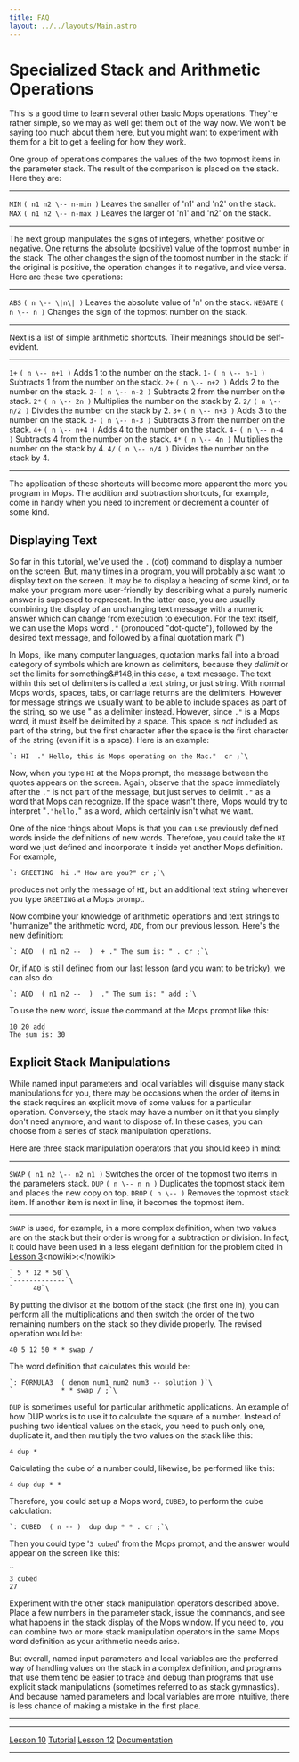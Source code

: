 ```yaml
---
title: FAQ
layout: ../../layouts/Main.astro
---
```

Specialized Stack and Arithmetic Operations
===========================================

This is a good time to learn several other basic Mops operations.
They're rather simple, so we may as well get them out of the way now.
We won't be saying too much about them here, but you might want to
experiment with them for a bit to get a feeling for how they work.

One group of operations compares the values of the two topmost items in
the parameter stack. The result of the comparison is placed on the
stack. Here they are:

  ---------------------- -------------------------------------- ---------------------------------------------------------------------------
  `MIN`   `( n1 n2 \-- n-min )`   Leaves the smaller of 'n1' and 'n2' on the stack.
  `MAX`   `( n1 n2 \-- n-max )`   Leaves the larger of 'n1' and 'n2' on the stack.
  ---------------------- -------------------------------------- ---------------------------------------------------------------------------

The next group manipulates the signs of integers, whether positive or
negative. One returns the absolute (positive) value of the topmost
number in the stack. The other changes the sign of the topmost number in
the stack: if the original is positive, the operation changes it to
negative, and vice versa. Here are these two operations:

  ------------------------- ---------------------------------- ------------------------------------------------------------
  `ABS`      `( n \-- \|n\| )`   Leaves the absolute value of 'n' on the stack.
  `NEGATE`   `( n \-- n )`       Changes the sign of the topmost number on the stack.
  ------------------------- ---------------------------------- ------------------------------------------------------------

Next is a list of simple arithmetic shortcuts. Their meanings should be
self-evident.

  ---------------------- -------------------------------- -------------------------------------------
  `1+`    `( n \-- n+1 )`   Adds 1 to the number on the stack.
  `1-`    `( n \-- n-1 )`   Subtracts 1 from the number on the stack.
  `2+`    `( n \-- n+2 )`   Adds 2 to the number on the stack.
  `2-`    `( n \-- n-2 )`   Subtracts 2 from the number on the stack.
  `2*`   `( n \-- 2n )`    Multiplies the number on the stack by 2.
  `2/`    `( n \-- n/2 )`   Divides the number on the stack by 2.
  `3+`    `( n \-- n+3 )`   Adds 3 to the number on the stack.
  `3-`    `( n \-- n-3 )`   Subtracts 3 from the number on the stack.
  `4+`    `( n \-- n+4 )`   Adds 4 to the number on the stack.
  `4-`    `( n \-- n-4 )`   Subtracts 4 from the number on the stack.
  `4*`   `( n \-- 4n )`    Multiplies the number on the stack by 4.
  `4/`    `( n \-- n/4 )`   Divides the number on the stack by 4.
  ---------------------- -------------------------------- -------------------------------------------

The application of these shortcuts will become more apparent the more
you program in Mops. The addition and subtraction shortcuts, for
example, come in handy when you need to increment or decrement a counter
of some kind.

Displaying Text
---------------

So far in this tutorial, we've used the `.` (dot)
command to display a number on the screen. But, many times in a program,
you will probably also want to display text on the screen. It may be to
display a heading of some kind, or to make your program more
user-friendly by describing what a purely numeric answer is supposed to
represent. In the latter case, you are usually combining the display of
an unchanging text message with a numeric answer which can change from
execution to execution. For the text itself, we can use the Mops word
`."` (pronouced "dot-quote"), followed by the desired
text message, and followed by a final quotation mark (")

In Mops, like many computer languages, quotation marks fall into a broad
category of symbols which are known as delimiters, because they
*delimit* or set the limits for something&\#148;in this case, a text
message. The text within this set of delimiters is called a text string,
or just string. With normal Mops words, spaces, tabs, or carriage
returns are the delimiters. However for message strings we usually want
to be able to include spaces as part of the string, so we use " as a
delimiter instead. However, since `."` is a Mops word,
it must itself be delimited by a space. This space is *not* included as
part of the string, but the first character after the space is the first
character of the string (even if it is a space). Here is an example:

```mops
`: HI  ." Hello, this is Mops operating on the Mac."  cr ;`\
```

Now, when you type `HI` at the Mops prompt, the message
between the quotes appears on the screen. Again, observe that the space
immediately after the `."` is not part of the message,
but just serves to delimit `."` as a word that Mops can
recognize. If the space wasn't there, Mops would try to interpret
"`."hello,`" as a word, which certainly isn't what we
want.

One of the nice things about Mops is that you can use previously defined
words inside the definitions of new words. Therefore, you could take the
`HI` word we just defined and incorporate it inside yet
another Mops definition. For example,

```mops
`: GREETING  hi ." How are you?" cr ;`\
```

produces not only the message of `HI`, but an additional
text string whenever you type `GREETING` at a Mops
prompt.

Now combine your knowledge of arithmetic operations and text strings to
"humanize" the arithmetic word, `ADD`, from our
previous lesson. Here's the new definition:

```mops
`: ADD  ( n1 n2 --  )  + ." The sum is: " . cr ;`\
```

Or, if `ADD` is still defined from our last lesson (and
you want to be tricky), we can also do:

```mops
`: ADD  ( n1 n2 --  )  ." The sum is: " add ;`\
```

To use the new word, issue the command at the Mops prompt like this:

`10 20 add`\
`The sum is: 30 `

Explicit Stack Manipulations
----------------------------

While named input parameters and local variables will disguise many
stack manipulations for you, there may be occasions when the order of
items in the stack requires an explicit move of some values for a
particular operation. Conversely, the stack may have a number on it that
you simply don't need anymore, and want to dispose of. In these cases,
you can choose from a series of stack manipulation operations.

Here are three stack manipulation operators that you should keep in
mind:

  ----------------------- -------------------------------------- -----------------------------------------------------------------------------------------------
  `SWAP`   `( n1 n2 \-- n2 n1 )`   Switches the order of the topmost two items in the parameters stack.
  `DUP`    `( n \-- n n )`         Duplicates the topmost stack item and places the new copy on top.
  `DROP`   `( n \-- )`             Removes the topmost stack item. If another item is next in line, it becomes the topmost item.
  ----------------------- -------------------------------------- -----------------------------------------------------------------------------------------------

`SWAP` is used, for example, in a more complex
definition, when two values are on the stack but their order is wrong
for a subtraction or division. In fact, it could have been used in a
less elegant definition for the problem cited in [ Lesson
3](Lesson_3#Mastering_Postfix_Notation)\<nowiki\>:\</nowiki\>

```mops
` 5 * 12 * 50`\
`-------------`\
`     40`\
```

By putting the divisor at the bottom of the stack (the first one in),
you can perform all the multiplications and then switch the order of the
two remaining numbers on the stack so they divide properly. The revised
operation would be:

`40 5 12 50 * * swap /`

The word definition that calculates this would be:

```mops
`: FORMULA3  ( denom num1 num2 num3 -- solution )`\
`            * * swap / ;`\
```

`DUP` is sometimes useful for particular arithmetic
applications. An example of how DUP works is to use it to calculate the
square of a number. Instead of pushing two identical values on the
stack, you need to push only one, duplicate it, and then multiply the
two values on the stack like this:

`4 dup *`

Calculating the cube of a number could, likewise, be performed like
this:

`4 dup dup * *`

Therefore, you could set up a Mops word, `CUBED`, to
perform the cube calculation:

```mops
`: CUBED  ( n -- )  dup dup * * . cr ;`\
```

Then you could type '`3 cubed`' from the Mops prompt,
and the answer would appear on the screen like this:

``\
`3 cubed`\
`27`

Experiment with the other stack manipulation operators described above.
Place a few numbers in the parameter stack, issue the commands, and see
what happens in the stack display of the Mops window. If you need to,
you can combine two or more stack manipulation operators in the same
Mops word definition as your arithmetic needs arise.

But overall, named input parameters and local variables are the
preferred way of handling values on the stack in a complex definition,
and programs that use them tend be easier to trace and debug than
programs that use explicit stack manipulations (sometimes referred to as
stack gymnastics). And because named parameters and local variables are
more intuitive, there is less chance of making a mistake in the first
place.

------------------------------------------------------------------------

  ------------------------------------------- --------------------------------- -----------------------------------
  [Lesson 10](Lesson_10)           [Tutorial](Tutorial)   [Lesson 12](Lesson_12)
  [Documentation](Documentation)                                     
  ------------------------------------------- --------------------------------- -----------------------------------



